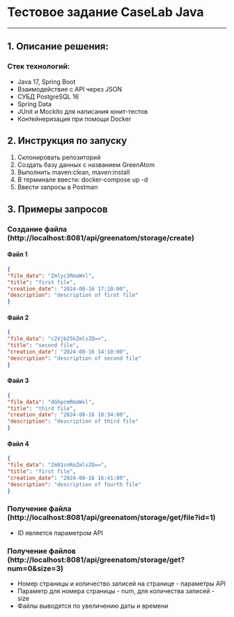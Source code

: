 # Тестовое задание CaseLab Java
***
## 1. Описание решения:
### Стек технологий:
* Java 17, Spring Boot
* Взаимодействие с API через JSON
* СУБД PostgreSQL 16
* Spring Data
* JUnit и Mockito для написания юнит-тестов
* Контейнеризация при помощи Docker

## 2. Инструкция по запуску
1. Склонировать репозиторий
2. Создать базу данных с названием GreenAtom
3. Выполнить maven:clean, maven:install
4. В терминале ввести: docker-compose up -d
5. Ввести запросы в Postman

## 3. Примеры запросов

### Создание файла (http://localhost:8081/api/greenatom/storage/create)

#### Файл 1
```JSON
{
"file_data": "Zmlyc3RmaWxl",
"title": "first file",
"creation_date": "2024-08-16 17:10:00",
"description": "description of first file"
}
```

#### Файл 2
```JSON
{
"file_data": "c2Vjb25kZmlsZQ==",
"title": "second file",
"creation_date": "2024-08-16 14:10:00",
"description": "description of second file"
}
```

#### Файл 3
```JSON
{
"file_data": "dGhpcmRmaWxl",
"title": "third file",
"creation_date": "2024-08-16 18:34:00",
"description": "description of third file"
}
```

#### Файл 4
```JSON
{
"file_data": "Zm91cnRoZmlsZQ==",
"title": "first file",
"creation_date": "2024-08-16 16:41:00",
"description": "description of fourth file"
}
```

### Получение файла (http://localhost:8081/api/greenatom/storage/get/file?id=1)
* ID является параметром API

### Получение файлов (http://localhost:8081/api/greenatom/storage/get?num=0&size=3)
* Номер страницы и количество записей на странице - параметры API
* Параметр для номера страницы - num, для количества записей - size
* Файлы выводятся по увеличению даты и времени


